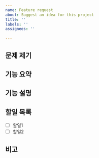 ```yaml
---
name: Feature request
about: Suggest an idea for this project
title: ''
labels: ''
assignees: ''

---
```


## 문제 제기

## 기능 요약

## 기능 설명

## 할일 목록
- [ ] 할일1
- [ ] 할일2

## 비고
